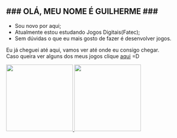 <h2>### OLÁ, MEU NOME É GUILHERME ###</h2>

- Sou novo por aqui;
- Atualmente estou estudando Jogos Digitais(Fatec);
- Sem dúvidas o que eu mais gosto de fazer é desenvolver jogos.

Eu já cheguei até aqui, vamos ver até onde eu consigo chegar.<br>
Caso queira ver alguns dos meus jogos clique [aqui](https://guilhermehomma.itch.io) =D

<div> <!-- <div align="center"> -->
  <a href="https://github.com/guilhermeHomma">
  <img height="180em" src="https://github-readme-stats.vercel.app/api?username=guilhermeHomma&show_icons=true&theme=tokyonight&include_all_commits=true&count_private=true"/>
  <img height="180em" src="https://github-readme-stats.vercel.app/api/top-langs/?username=guilhermeHomma&layout=compact&langs_count=7&theme=tokyonight">
</div>
  
 
